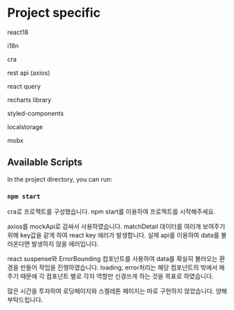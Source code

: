 # Project specific

react18

i18n

cra

rest api (axios)

react query

recharts library

styled-components

localstorage

mobx

## Available Scripts

In the project directory, you can run:

### `npm start`

cra로 프로젝트를 구성했습니다. npm start를 이용하여 프로젝트를 시작해주세요.

axios를 mockApi로 감싸서 사용하였습니다. matchDetail 데이터를 여러개 보여주기 위해 key값을 같게 하여 react key 에러가 발생합니다. 실제 api를 이용하여 data를 불러온다면 발생하지 않을 에러입니다.

react suspense와 ErrorBounding 컴포넌트를 사용하여 data를 확실히 불러오는 환경을 만들어 작업을 진행하였습니다. loading, error처리는 해당 컴포넌트의 밖에서 해주기 때문에 각 컴포넌트 별로 각자 역할만 신경쓰게 하는 것을 목표로 하였습니다.

많은 시간을 투자하여 로딩페이지와 스켈레톤 페이지는 따로 구현하지 않았습니다. 양해 부탁드립니다.
